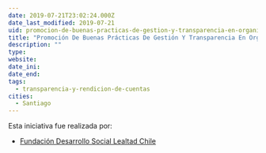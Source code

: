 ```yaml
---
date: 2019-07-21T23:02:24.000Z
date_last_modified: 2019-07-21
uid: promocion-de-buenas-practicas-de-gestion-y-transparencia-en-organizaciones-sin-fines-de-lucro
title: "Promoción De Buenas Prácticas De Gestión Y Transparencia En Organizaciones Sin Fines De Lucro"
description: ""
type: 
website: 
date_ini: 
date_end: 
tags:
  - transparencia-y-rendicion-de-cuentas
cities: 
  - Santiago
---
```


Esta iniciativa fue realizada por:

- [Fundación Desarrollo Social Lealtad Chile](/organizaciones/fundacion-desarrollo-social-lealtad-chile)
